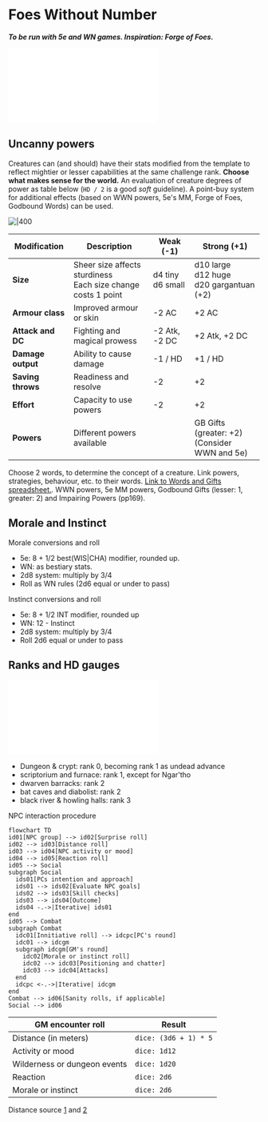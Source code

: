 # Foes Without Number
***To be run with 5e and WN games. Inspiration: Forge of Foes.***

![Table of template foes](../rules/foesWN.md#Table%20of%20template%20foes)

## Uncanny powers

Creatures can (and should) have their stats modified from the template to reflect mightier or lesser capabilities at the same challenge rank. **Choose what makes sense for the world.** An evaluation of creature degrees of power as table below (`HD / 2` is a good *soft* guideline). A point-buy system for additional effects (based on WWN powers, 5e's MM, Forge of Foes, Godbound Words) can be used.

![|400](https://i.imgur.com/TQgtQ8q.png)

| Modification      | Description                                                       | Weak (-1)             | Strong (+1)                                 |
| ----------------- | ----------------------------------------------------------------- | --------------------- | ------------------------------------------- |
| **Size**          | Sheer size affects sturdiness<br />Each size change costs 1 point | d4 tiny<br />d6 small | d10 large<br />d12 huge<br />d20 gargantuan (+2) |
| **Armour class**  | Improved armour or skin                                           | -2 AC                 | +2 AC                                       |
| **Attack and DC** | Fighting and magical prowess                                      | -2 Atk, -2 DC         | +2 Atk, +2 DC                               |
| **Damage output** | Ability to cause damage                                           | -1 / HD               | +1 / HD                                     |
| **Saving throws** | Readiness and resolve                                             | -2                    | +2                                          |
| **Effort**        | Capacity to use powers                                            | -2                    | +2                                          |
| **Powers**        | Different powers available                                        |                       | GB Gifts (greater: +2)<br />(Consider WWN and 5e)                                            |

Choose 2 words, to determine the concept of a creature. Link powers, strategies, behaviour, etc. to their words. [Link to Words and Gifts spreadsheet.](https://docs.google.com/spreadsheets/d/1sAebjMdjvWInmE15xIJ0Tt1pNnaA7fF_PYq_7o8HB_k/edit#gid=0). WWN powers, 5e MM powers, Godbound Gifts (lesser: 1, greater: 2) and Impairing Powers (pp169).

## Morale and Instinct

Morale conversions and roll
- 5e: 8 + 1/2 best(WIS|CHA) modifier, rounded up.
- WN: as bestiary stats.
- 2d8 system: multiply by 3/4
- Roll as WN rules (2d6 equal or under to pass)

Instinct conversions and roll
- 5e: 8 + 1/2 INT modifier, rounded up
- WN: 12 - Instinct
- 2d8 system: multiply by 3/4
- Roll 2d6 equal or under to pass


## Ranks and HD gauges

![Foes ranks](../rules/foesWN.md#Foes%20ranks)


- Dungeon & crypt: rank 0, becoming rank 1 as undead advance
- scriptorium and furnace: rank 1, except for Ngar'tho 
- dwarven barracks: rank 2
- bat caves and diabolist: rank 2
- black river & howling halls: rank 3

NPC interaction procedure

```mermaid
flowchart TD
id01[NPC group] --> id02[Surprise roll]
id02 --> id03[Distance roll]
id03 --> id04[NPC activity or mood]
id04 --> id05[Reaction roll]
id05 --> Social
subgraph Social
  ids01[PCs intention and approach]
  ids01 --> ids02[Evaluate NPC goals]
  ids02 --> ids03[Skill checks]
  ids03 --> ids04[Outcome]
  ids04 -.->|Iterative| ids01
end
id05 --> Combat
subgraph Combat
  idc01[Innitiative roll] --> idcpc[PC's round]
  idc01 --> idcgm
  subgraph idcgm[GM's round]
    idc02[Morale or instinct roll]
    idc02 --> idc03[Positioning and chatter]
    idc03 --> idc04[Attacks]
  end
  idcpc <-.->|Iterative| idcgm
end
Combat --> id06[Sanity rolls, if applicable]
Social --> id06
```

| GM encounter roll            | Result                |
| ---------------------------- | --------------------- |
| Distance (in meters)         | `dice: (3d6 + 1) * 5` |
| Activity or mood             | `dice: 1d12`          |
| Wilderness or dungeon events | `dice: 1d20`          |
| Reaction                     | `dice: 2d6`           |
| Morale or instinct           | `dice: 2d6`           |

Distance source [1](https://thealexandrian.net/wordpress/46466/roleplaying-games/random-gm-tip-encounter-distance) and [2](https://anydice.com/program/30e17)
